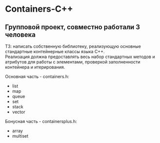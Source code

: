 # Containers-C++

## Групповой проект, совместно работали 3 человека

ТЗ: написать собственную библиотеку, реализующую основные стандартные контейнерные классы языка С++.\
Реализация должна предоставлять весь набор стандартных методов и атрибутов для работы с элементами, проверкой заполненности контейнера и итерирования.

Основная часть - containers.h:
- list
- map
- queue
- set
- stack
- vector

Бонусная часть - containersplus.h:
- array
- multiset
